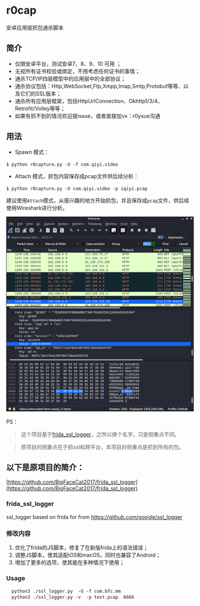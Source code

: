 # r0cap

安卓应用层抓包通杀脚本

## 简介

- 仅限安卓平台，测试安卓7、8、9、10 可用 ；
- 无视所有证书校验或绑定，不用考虑任何证书的事情；
- 通杀TCP/IP四层模型中的应用层中的全部协议；
- 通杀协议包括：Http,WebSocket,Ftp,Xmpp,Imap,Smtp,Protobuf等等、以及它们的SSL版本；
- 通杀所有应用层框架，包括HttpUrlConnection、Okhttp1/3/4、Retrofit/Volley等等；
- 如果有抓不到的情况欢迎提issue，或者直接加vx：r0ysue沟通

## 用法

- Spawn 模式：

`$ python r0capture.py -U -f com.qiyi.video`

- Attach 模式，抓包内容保存成pcap文件供后续分析：

`$ python r0capture.py -U com.qiyi.video -p iqiyi.pcap`

建议使用`Attach`模式，从感兴趣的地方开始抓包，并且保存成`pcap`文件，供后续使用Wireshark进行分析。

![](Sample.PNG)



PS：

> 这个项目基于[frida_ssl_logger](https://github.com/BigFaceCat2017/frida_ssl_logger)，之所以换个名字，只是侧重点不同。

> 原项目的侧重点在于抓ssl和跨平台，本项目的侧重点是抓到所有的包。

## 以下是原项目的简介：

[https://github.com/BigFaceCat2017/frida_ssl_logger](https://github.com/BigFaceCat2017/frida_ssl_logger)

### frida_ssl_logger
ssl_logger based on frida
for from https://github.com/google/ssl_logger

### 修改内容
1. 优化了frida的JS脚本，修复了在新版frida上的语法错误；
2. 调整JS脚本，使其适配iOS和macOS，同时也兼容了Android；
3. 增加了更多的选项，使其能在多种情况下使用；

### Usage
  ```shell
    python3 ./ssl_logger.py  -U -f com.bfc.mm
    python3 ./ssl_logger.py -v  -p test.pcap  6666
  ````
